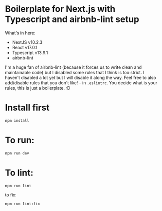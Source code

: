 # Boilerplate for Next.js with Typescript and airbnb-lint setup
What's in here:
- NextJS v10.2.3
- React v17.0.1
- Typescript v13.9.1
- airbnb-lint

I'm a huge fan of airbnb-lint (because it forces us to write clean and maintainable code) but I disabled some rules that I think is too strict. I haven't disabled a lot yet but I will disable it along the way.
Feel free to also add/disable rules that you don't like! - in `.eslintrc`.
You decide what is your rules, this is just a boilerplate. :D

# Install first
```bash
npm install
```
# To run: 
```bash
npm run dev
```

# To lint:
```bash
npm run lint
```
to fix:
```bash
npm run lint:fix
```
